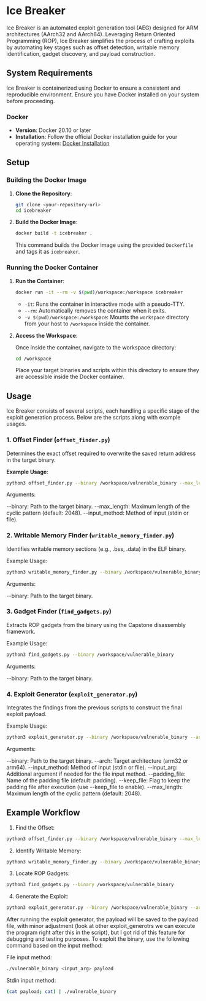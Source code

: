 # Ice Breaker

Ice Breaker is an automated exploit generation tool (AEG) designed for ARM architectures (AArch32 and AArch64). Leveraging Return Oriented Programming (ROP), Ice Breaker simplifies the process of crafting exploits by automating key stages such as offset detection, writable memory identification, gadget discovery, and payload construction.

## System Requirements

Ice Breaker is containerized using Docker to ensure a consistent and reproducible environment. Ensure you have Docker installed on your system before proceeding.

### Docker

- **Version**: Docker 20.10 or later
- **Installation**: Follow the official Docker installation guide for your operating system: [Docker Installation](https://docs.docker.com/get-docker/)

## Setup

### Building the Docker Image

1. **Clone the Repository**:

    ```bash
    git clone <your-repository-url>
    cd icebreaker
    ```

2. **Build the Docker Image**:

    ```bash
    docker build -t icebreaker .
    ```

    This command builds the Docker image using the provided `Dockerfile` and tags it as `icebreaker`.

### Running the Docker Container

1. **Run the Container**:

    ```bash
    docker run -it --rm -v $(pwd)/workspace:/workspace icebreaker
    ```

    - `-it`: Runs the container in interactive mode with a pseudo-TTY.
    - `--rm`: Automatically removes the container when it exits.
    - `-v $(pwd)/workspace:/workspace`: Mounts the `workspace` directory from your host to `/workspace` inside the container.

2. **Access the Workspace**:

    Once inside the container, navigate to the workspace directory:

    ```bash
    cd /workspace
    ```

    Place your target binaries and scripts within this directory to ensure they are accessible inside the Docker container.

## Usage

Ice Breaker consists of several scripts, each handling a specific stage of the exploit generation process. Below are the scripts along with example usages.

### 1. Offset Finder (`offset_finder.py`)

Determines the exact offset required to overwrite the saved return address in the target binary.

**Example Usage**:

```bash
python3 offset_finder.py --binary /workspace/vulnerable_binary --max_length 2048 --input_method stdin
```

Arguments:

--binary: Path to the target binary.
--max_length: Maximum length of the cyclic pattern (default: 2048).
--input_method: Method of input (stdin or file).

### 2. Writable Memory Finder (`writable_memory_finder.py`)
Identifies writable memory sections (e.g., .bss, .data) in the ELF binary.

Example Usage:
```bash
python3 writable_memory_finder.py --binary /workspace/vulnerable_binary
```

Arguments:

--binary: Path to the target binary.

### 3. Gadget Finder (`find_gadgets.py`)
Extracts ROP gadgets from the binary using the Capstone disassembly framework.

Example Usage:
```bash
python3 find_gadgets.py --binary /workspace/vulnerable_binary
```

Arguments:

--binary: Path to the target binary.

### 4. Exploit Generator (`exploit_generator.py`)
Integrates the findings from the previous scripts to construct the final exploit payload.

Example Usage:
```bash
python3 exploit_generator.py --binary /workspace/vulnerable_binary --arch aarch64 --input_method stdin --padding_file padding --max_length 2048
```

Arguments:

--binary: Path to the target binary.
--arch: Target architecture (arm32 or arm64).
--input_method: Method of input (stdin or file).
--input_arg: Additional argument if needed for the file input method.
--padding_file: Name of the padding file (default: padding).
--keep_file: Flag to keep the padding file after execution (use --keep_file to enable).
--max_length: Maximum length of the cyclic pattern (default: 2048).

## Example Workflow

1. Find the Offset:
```bash
python3 offset_finder.py --binary /workspace/vulnerable_binary --max_length 2048 --input_method stdin
```

2. Identify Writable Memory:
```bash
python3 writable_memory_finder.py --binary /workspace/vulnerable_binary
```

3. Locate ROP Gadgets:
```bash
python3 find_gadgets.py --binary /workspace/vulnerable_binary
```



4. Generate the Exploit:
```bash
python3 exploit_generator.py --binary /workspace/vulnerable_binary --arch aarch64 --input_method stdin --padding_file padding --max_length 2048
```

After running the exploit generator, the payload will be saved to the payload file, with minor adjustment (look at other exploit_generotrs we can execute the program right after this in the script), but I got rid of this feature for debugging and testing purposes. To exploit the binary, use the following command based on the input method:

File input method:
```bash
./vulnerable_binary <input_arg> payload
```

Stdin input method: 
```bash
(cat payload; cat) | ./vulnerable_binary
```

